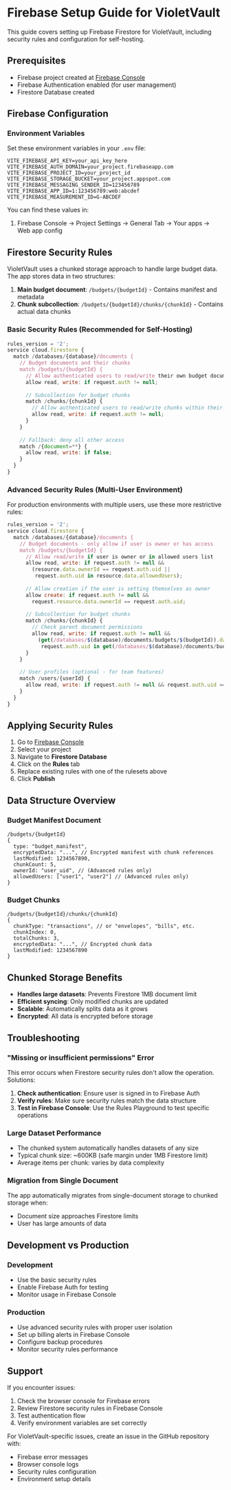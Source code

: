 # Firebase Setup Guide for VioletVault

This guide covers setting up Firebase Firestore for VioletVault, including security rules and configuration for self-hosting.

## Prerequisites

- Firebase project created at [Firebase Console](https://console.firebase.google.com)
- Firebase Authentication enabled (for user management)
- Firestore Database created

## Firebase Configuration

### Environment Variables

Set these environment variables in your `.env` file:

```env
VITE_FIREBASE_API_KEY=your_api_key_here
VITE_FIREBASE_AUTH_DOMAIN=your_project.firebaseapp.com
VITE_FIREBASE_PROJECT_ID=your_project_id
VITE_FIREBASE_STORAGE_BUCKET=your_project.appspot.com
VITE_FIREBASE_MESSAGING_SENDER_ID=123456789
VITE_FIREBASE_APP_ID=1:123456789:web:abcdef
VITE_FIREBASE_MEASUREMENT_ID=G-ABCDEF
```

You can find these values in:
1. Firebase Console → Project Settings → General Tab → Your apps → Web app config

## Firestore Security Rules

VioletVault uses a chunked storage approach to handle large budget data. The app stores data in two structures:

1. **Main budget document**: `/budgets/{budgetId}` - Contains manifest and metadata
2. **Chunk subcollection**: `/budgets/{budgetId}/chunks/{chunkId}` - Contains actual data chunks

### Basic Security Rules (Recommended for Self-Hosting)

```javascript
rules_version = '2';
service cloud.firestore {
  match /databases/{database}/documents {
    // Budget documents and their chunks
    match /budgets/{budgetId} {
      // Allow authenticated users to read/write their own budget documents
      allow read, write: if request.auth != null;
      
      // Subcollection for budget chunks
      match /chunks/{chunkId} {
        // Allow authenticated users to read/write chunks within their budget
        allow read, write: if request.auth != null;
      }
    }
    
    // Fallback: deny all other access
    match /{document=**} {
      allow read, write: if false;
    }
  }
}
```

### Advanced Security Rules (Multi-User Environment)

For production environments with multiple users, use these more restrictive rules:

```javascript
rules_version = '2';
service cloud.firestore {
  match /databases/{database}/documents {
    // Budget documents - only allow if user is owner or has access
    match /budgets/{budgetId} {
      // Allow read/write if user is owner or in allowed users list
      allow read, write: if request.auth != null && 
        (resource.data.ownerId == request.auth.uid || 
         request.auth.uid in resource.data.allowedUsers);
      
      // Allow creation if the user is setting themselves as owner
      allow create: if request.auth != null && 
        request.resource.data.ownerId == request.auth.uid;
      
      // Subcollection for budget chunks
      match /chunks/{chunkId} {
        // Check parent document permissions
        allow read, write: if request.auth != null && 
          (get(/databases/$(database)/documents/budgets/$(budgetId)).data.ownerId == request.auth.uid ||
           request.auth.uid in get(/databases/$(database)/documents/budgets/$(budgetId)).data.allowedUsers);
      }
    }
    
    // User profiles (optional - for team features)
    match /users/{userId} {
      allow read, write: if request.auth != null && request.auth.uid == userId;
    }
  }
}
```

## Applying Security Rules

1. Go to [Firebase Console](https://console.firebase.google.com)
2. Select your project
3. Navigate to **Firestore Database**
4. Click on the **Rules** tab
5. Replace existing rules with one of the rulesets above
6. Click **Publish**

## Data Structure Overview

### Budget Manifest Document
```
/budgets/{budgetId}
{
  type: "budget_manifest",
  encryptedData: "...", // Encrypted manifest with chunk references
  lastModified: 1234567890,
  chunkCount: 5,
  ownerId: "user_uid", // (Advanced rules only)
  allowedUsers: ["user1", "user2"] // (Advanced rules only)
}
```

### Budget Chunks
```
/budgets/{budgetId}/chunks/{chunkId}
{
  chunkType: "transactions", // or "envelopes", "bills", etc.
  chunkIndex: 0,
  totalChunks: 3,
  encryptedData: "...", // Encrypted chunk data
  lastModified: 1234567890
}
```

## Chunked Storage Benefits

- **Handles large datasets**: Prevents Firestore 1MB document limit
- **Efficient syncing**: Only modified chunks are updated
- **Scalable**: Automatically splits data as it grows
- **Encrypted**: All data is encrypted before storage

## Troubleshooting

### "Missing or insufficient permissions" Error

This error occurs when Firestore security rules don't allow the operation. Solutions:

1. **Check authentication**: Ensure user is signed in to Firebase Auth
2. **Verify rules**: Make sure security rules match the data structure
3. **Test in Firebase Console**: Use the Rules Playground to test specific operations

### Large Dataset Performance

- The chunked system automatically handles datasets of any size
- Typical chunk size: ~600KB (safe margin under 1MB Firestore limit)
- Average items per chunk: varies by data complexity

### Migration from Single Document

The app automatically migrates from single-document storage to chunked storage when:
- Document size approaches Firestore limits
- User has large amounts of data

## Development vs Production

### Development
- Use the basic security rules
- Enable Firebase Auth for testing
- Monitor usage in Firebase Console

### Production
- Use advanced security rules with proper user isolation
- Set up billing alerts in Firebase Console
- Configure backup procedures
- Monitor security rules performance

## Support

If you encounter issues:
1. Check the browser console for Firebase errors
2. Review Firestore security rules in Firebase Console
3. Test authentication flow
4. Verify environment variables are set correctly

For VioletVault-specific issues, create an issue in the GitHub repository with:
- Firebase error messages
- Browser console logs
- Security rules configuration
- Environment setup details